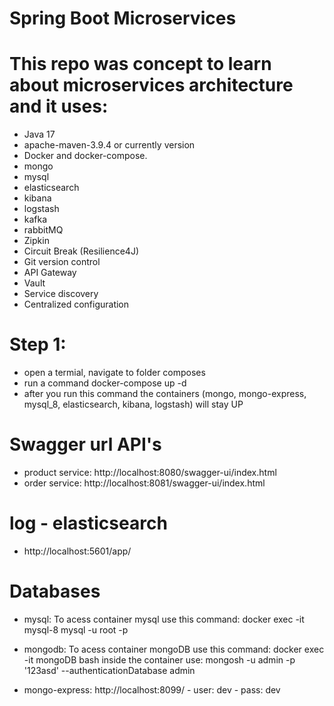 # Spring Boot Microservices


# This repo was concept to learn about microservices architecture and it uses:
- Java 17
- apache-maven-3.9.4 or currently version
- Docker and docker-compose.
- mongo
- mysql
- elasticsearch 
- kibana
- logstash
- kafka
- rabbitMQ
- Zipkin
- Circuit Break (Resilience4J)
- Git version control
- API Gateway
- Vault
- Service discovery
- Centralized configuration



# Step 1:
  - open a termial, navigate to folder composes
  - run a command docker-compose up -d
  - after you run this command the containers (mongo, mongo-express, mysql_8, elasticsearch, kibana, logstash) will stay UP


# Swagger url API's
- product service: http://localhost:8080/swagger-ui/index.html
- order service: http://localhost:8081/swagger-ui/index.html


# log - elasticsearch
- http://localhost:5601/app/


# Databases

- mysql:
    To acess container mysql use this command: docker exec -it mysql-8 mysql -u root -p

- mongodb:
    To acess container mongoDB use this command: docker exec -it mongoDB bash
    inside the container use: mongosh -u admin -p '123asd' --authenticationDatabase admin

- mongo-express: http://localhost:8099/
        - user: dev
        - pass: dev